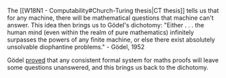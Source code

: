 The [[W18N1 - Computability#Church-Turing thesis|CT thesis]] tells us that for any machine, there will be mathematical questions that machine can't answer.
This idea then brings us to Gödel's dichotomy:
"Either . . . the human mind (even within the realm of pure mathematics) infinitely surpasses the powers of any finite machine, or else there exist absolutely unsolvable diophantine problems." \- Gödel, 1952

Gödel [proved](https://en.wikipedia.org/wiki/G%C3%B6del%27s_incompleteness_theorems) that any consistent formal system for maths proofs will leave some questions unanswered, and this brings us back to the dichotomy.